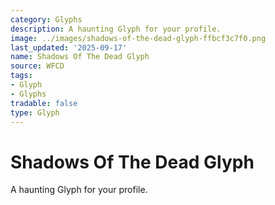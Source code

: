 ```yaml
---
category: Glyphs
description: A haunting Glyph for your profile.
image: ../images/shadows-of-the-dead-glyph-ffbcf3c7f0.png
last_updated: '2025-09-17'
name: Shadows Of The Dead Glyph
source: WFCD
tags:
- Glyph
- Glyphs
tradable: false
type: Glyph
---
```


# Shadows Of The Dead Glyph

A haunting Glyph for your profile.

